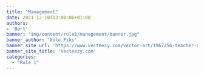 ```yaml
---
title: "Management"
date: 2021-12-10T13:00:06+01:00
authors: 
- 'Bert'
banner: "img/content/rule1/management/banner.jpg"
banner_author: 'Xolo Piks'
banner_site_url: 'https://www.vecteezy.com/vector-art/1967256-teacher-asking-her-students'
banner_site_title: 'Vecteezy.com'
categories:
  - "Rule 1"
---
```


